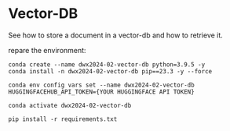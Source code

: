 # Vector-DB

See how to store a document in a vector-db and how to retrieve it.

repare the environment:
```
conda create --name dwx2024-02-vector-db python=3.9.5 -y
conda install -n dwx2024-02-vector-db pip==23.3 -y --force

conda env config vars set --name dwx2024-02-vector-db HUGGINGFACEHUB_API_TOKEN={YOUR HUGGINGFACE API TOKEN}

conda activate dwx2024-02-vector-db

pip install -r requirements.txt
```

